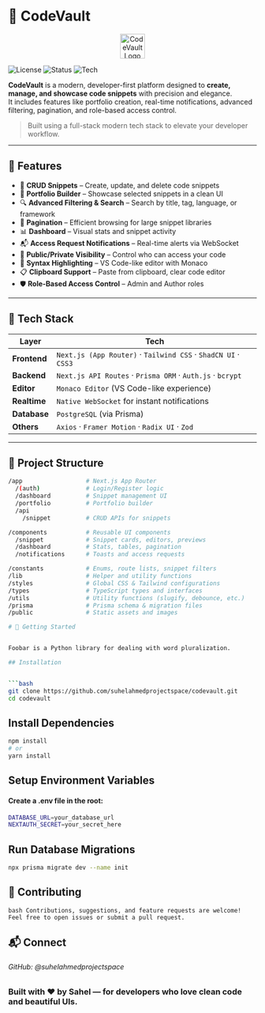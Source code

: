 # 🚀 CodeVault 
<p align="center">
  <img src="public/favicon.ico" alt="CodeVault Logo" width="50" />
</p>

![License](https://img.shields.io/github/license/suhelahmedprojectspace/codevault?style=flat-square)
![Status](https://img.shields.io/badge/status-active-brightgreen?style=flat-square)
![Tech](https://img.shields.io/badge/built%20with-Next.js%20%7C%20Prisma%20%7C%20TailwindCSS%20%7C%20ShadCN-informational?style=flat-square)

**CodeVault** is a modern, developer-first platform designed to **create, manage, and showcase code snippets** with precision and elegance.  
It includes features like portfolio creation, real-time notifications, advanced filtering, pagination, and role-based access control.

> Built using a full-stack modern tech stack to elevate your developer workflow.



---

## 🌟 Features

- 🧩 **CRUD Snippets** – Create, update, and delete code snippets
- 💼 **Portfolio Builder** – Showcase selected snippets in a clean UI
- 🔍 **Advanced Filtering & Search** – Search by title, tag, language, or framework
- 📄 **Pagination** – Efficient browsing for large snippet libraries
- 📊 **Dashboard** – Visual stats and snippet activity
- 📬 **Access Request Notifications** – Real-time alerts via WebSocket
- 🔐 **Public/Private Visibility** – Control who can access your code
- 🎨 **Syntax Highlighting** – VS Code-like editor with Monaco
- 📋 **Clipboard Support** – Paste from clipboard, clear code editor
- 🛡️ **Role-Based Access Control** – Admin and Author roles

---

## 🧪 Tech Stack

| Layer        | Tech                                                                 |
|--------------|----------------------------------------------------------------------|
| **Frontend** | `Next.js (App Router)` · `Tailwind CSS` · `ShadCN UI` · `CSS3`       |
| **Backend**  | `Next.js API Routes` · `Prisma ORM` · `Auth.js` · `bcrypt`           |
| **Editor**   | `Monaco Editor` (VS Code-like experience)                            |
| **Realtime** | `Native WebSocket` for instant notifications                         |
| **Database** | `PostgreSQL` (via Prisma)                                            |
| **Others**   | `Axios` · `Framer Motion` · `Radix UI` · `Zod`                       |

---

## 📁 Project Structure

```bash
/app                  # Next.js App Router
  /(auth)             # Login/Register logic
  /dashboard          # Snippet management UI
  /portfolio          # Portfolio builder
  /api
    /snippet          # CRUD APIs for snippets

/components           # Reusable UI components
  /snippet            # Snippet cards, editors, previews
  /dashboard          # Stats, tables, pagination
  /notifications      # Toasts and access requests

/constants            # Enums, route lists, snippet filters
/lib                  # Helper and utility functions
/styles               # Global CSS & Tailwind configurations
/types                # TypeScript types and interfaces
/utils                # Utility functions (slugify, debounce, etc.)
/prisma               # Prisma schema & migration files
/public               # Static assets and images

# 🚀 Getting Started


Foobar is a Python library for dealing with word pluralization.

## Installation


```bash
git clone https://github.com/suhelahmedprojectspace/codevault.git
cd codevault
```

## Install Dependencies

```bash
npm install
# or
yarn install
```
## Setup Environment Variables

#### Create a .env file in the root:

```bash
DATABASE_URL=your_database_url
NEXTAUTH_SECRET=your_secret_here
```

## Run Database Migrations

```bash
npx prisma migrate dev --name init
```

## 🤝 Contributing

```bash Contributions, suggestions, and feature requests are welcome! Feel free to open issues or submit a pull request.```


## 📬 Connect
###### GitHub: @suhelahmedprojectspace

### Built with ❤️ by Sahel — for developers who love clean code and beautiful UIs.


